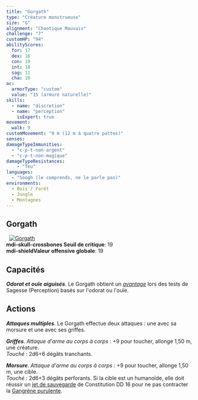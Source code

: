 ```yaml
---
title: "Gorgath"
type: "Créature monstrueuse"
size: "G"
alignment: "Chaotique Mauvais"
challenge: "7"
customHP: "94"
abilityScores:
  for: 17
  dex: 16
  con: 19
  int: 10
  sag: 11
  cha: 10
ac:
  armorType: "custom"
  value: "15 (armure naturelle)"
skills:
  - name: "discretion"
  - name: "perception"
    isExpert: true
movement:
  walk: 9
customMovement: "9 m (12 m à quatre pattes)"
senses:
damageTypeImmunities:
  - "c-p-t-non-argent"
  - "c-p-t-non-magique"
damageTypeResistances:
    - "feu"
languages:
  - "Soogh (le comprends, ne le parle pas)"
environments:
  - Bois / Forêt
  - Jungle
  - Montagnes
---
```

## Gorgath
&nbsp;
[![Gorgath](https://www.douaratil.fr/illustrations/creature-monstrueuse/gorgathm.png)](https://www.douaratil.fr/illustrations/creature-monstrueuse/gorgath.jpg)  
**<v-icon>mdi-skull-crossbones</v-icon> Seuil de critique**: 19        
**<v-icon>mdi-shield</v-icon>Valeur offensive globale**: 19     
## Capacités

_**Odorat et ouïe aiguisés**_. Le Gorgath obtient un [_avantage_](/utiliser-les-caracteristiques/#avantage-et-desavantage) lors des tests de Sagesse (Perception) basés sur l'odorat ou l'ouïe.

## Actions
_**Attaques multiples**_. Le Gorgath effectue deux attaques : une avec sa morsure et une avec ses griffes.

_**Griffes**_. _Attaque d'arme au corps à corps_ : +9 pour toucher, allonge 1,50 m, une créature.  
_Touché_ : 2d6+6 dégâts tranchants.

_**Morsure**_. _Attaque d'arme au corps à corps_ : +9 pour toucher, allonge 1,50 m, une cible.  
_Touché_ : 2d6+3 dégâts perforants. Si la cible est un humanoïde, elle doit réussir un [jet de sauvegarde](/utiliser-les-caracteristiques/#jets-de-sauvegarde) de Constitution DD 16 pour ne pas contracter la [Gangrène purulente](/maladies/#gangrene-purulente).
